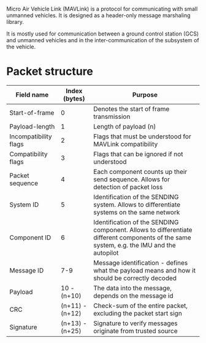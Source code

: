 
Micro Air Vehicle Link (MAVLink) is a protocol for communicating with small unmanned vehicles. It is designed as a header-only message marshaling library. 

It is mostly used for communication between a ground control station (GCS) and unmanned vehicles and in the inter-communication of the subsystem of the vehicle. 

# Packet structure 


| Field name            | Index (bytes)   | Purpose                                                                                                                                  |
| --------------------- | --------------- | ---------------------------------------------------------------------------------------------------------------------------------------- |
| Start-of-frame        | 0               | Denotes the start of frame transmission                                                                                                  |
| Payload-length        | 1               | Length of payload (n)                                                                                                                    |
| Incompatibility flags | 2               | Flags that must be understood for MAVLink compatibility                                                                                  |
| Compatibility flags   | 3               | Flags that can be ignored if not understood                                                                                              |
| Packet sequence       | 4               | Each component counts up their send sequence. Allows for detection of packet loss                                                        |
| System ID             | 5               | Identification of the SENDING system. Allows to differentiate systems on the same network                                                |
| Component ID          | 6               | Identification of the SENDING component. Allows to differentiate different components of the same system, e.g. the IMU and the autopilot |
| Message ID            | 7-9             | Message identification - defines what the payload means and how it should be correctly decoded                                           |
| Payload               | 10 - (n+10)     | The data into the message, depends on the message id                                                                                     |
| CRC                   | (n+11) - (n+12) | Check-sum of the entire packet, excluding the packet start sign                                                                          |
| Signature             | (n+13) - (n+25) | Signature to verify messages originate from trusted source                                                                               |
